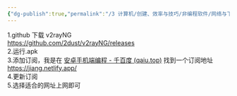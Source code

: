```yaml
---
{"dg-publish":true,"permalink":"/3 计算机/创建、效率与技巧/非编程软件/网络与下载工具/vpn/v2rayNG(Android)/","title":"v2rayNG(Android)"}
---
```



1.github 下载 v2rayNG  
<https://github.com/2dust/v2rayNG/releases>  
2.运行.apk  
3.添加订阅，我是在 [安卓手机端编程 - 千百度 (qaiu.top)](https://blog.qaiu.top/s/devtool) 找到一个订阅地址 <https://jiang.netlify.app/>  
4.更新订阅  
5.选择适合的网址上网即可